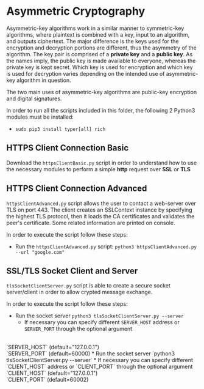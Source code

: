 # Asymmetric Cryptography

Asymmetric-key algorithms work in a similar manner to symmetric-key algorithms, where plaintext is combined with a key, input to an algorithm, and outputs ciphertext. The major difference is the keys used for the encryption and decryption portions are different, thus the asymmetry of the algorithm. The key pair is comprised of a **private key** and a **public key**. As the names imply, the public key is made available to everyone, whereas the private key is kept secret. Which key is used for encryption and which key is used for decryption varies depending on the intended use of asymmetric-key algorithm in question.

The two main uses of asymmetric-key algorithms are public-key encryption and digital signatures.

In order to run all the scripts included in this folder, the following 2 Python3 modules must be installed:
 * `sudo pip3 install typer[all] rich`

## HTTPS Client Connection Basic
Download the `httpsClientBasic.py` script in order to understand how to use the necessary modules to perform a simple **http** request over **SSL** or **TLS**

## HTTPS Client Connection Advanced
`httpsClientAdvanced.py` script allows the user to contact a web-server over TLS on port 443. The client creates an SSLContext instance by specifying the highest TLS protocol, then it loads the CA certificates and validates the peer's certificate. Some related information are printed on console.

In order to execute the script follow these steps:
 * Run the `httpsClientAdvanced.py` script: `python3 httpsClientAdvanced.py --url "google.com"`

 ## SSL/TLS Socket Client and Server
`tlsSocketClientServer.py` script is able to create a secure socket server/client in order to allow crypted message exchange.  

In order to execute the script follow these steps:
 * Run the socket server `python3 tlsSocketClientServer.py --server`
    * If necessary you can specify different `SERVER_HOST` address or `SERVER_PORT` through the optional argument
<br/>
    `SERVER_HOST` (default="127.0.0.1")<br/>
    `SERVER_PORT` (default=60000) 
 * Run the socket server `python3 tlsSocketClientServer.py --server`
     * If necessary you can specify different `CLIENT_HOST` address or `CLIENT_PORT` through the optional argument<br/>
    `CLIENT_HOST` (default="127.0.0.1")<br/>
    `CLIENT_PORT` (default=60002) 